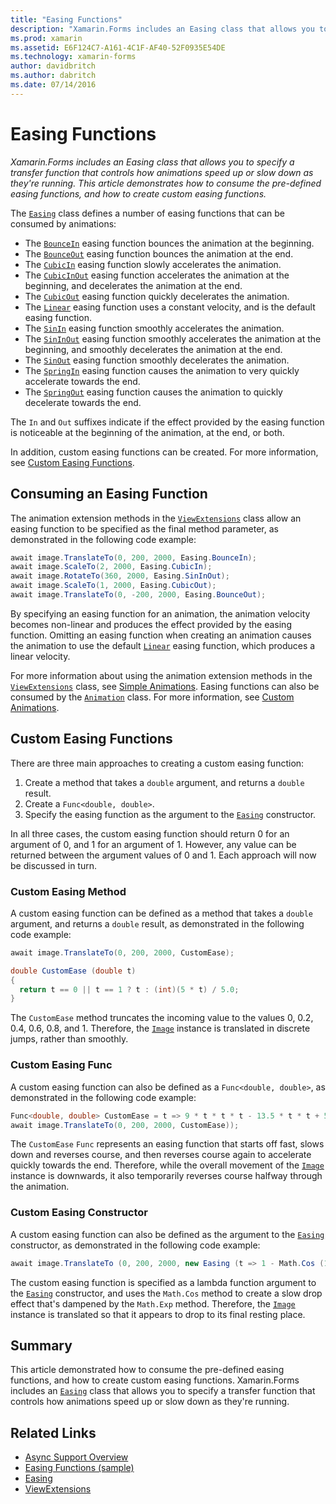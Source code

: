 ```yaml
---
title: "Easing Functions"
description: "Xamarin.Forms includes an Easing class that allows you to specify a transfer function that controls how animations speed up or slow down as they're running. This article demonstrates how to consume the pre-defined easing functions, and how to create custom easing functions."
ms.prod: xamarin
ms.assetid: E6F124C7-A161-4C1F-AF40-52F0935E54DE
ms.technology: xamarin-forms
author: davidbritch
ms.author: dabritch
ms.date: 07/14/2016
---
```


# Easing Functions

_Xamarin.Forms includes an Easing class that allows you to specify a transfer function that controls how animations speed up or slow down as they're running. This article demonstrates how to consume the pre-defined easing functions, and how to create custom easing functions._


The [`Easing`](https://developer.xamarin.com/api/type/Xamarin.Forms.Easing/) class defines a number of easing functions that can be consumed by animations:

- The [`BounceIn`](https://developer.xamarin.com/api/field/Xamarin.Forms.Easing.BounceIn/) easing function bounces the animation at the beginning.
- The [`BounceOut`](https://developer.xamarin.com/api/field/Xamarin.Forms.Easing.BounceOut/) easing function bounces the animation at the end.
- The [`CubicIn`](https://developer.xamarin.com/api/field/Xamarin.Forms.Easing.CubicIn/) easing function slowly accelerates the animation.
- The [`CubicInOut`](https://developer.xamarin.com/api/field/Xamarin.Forms.Easing.CubicInOut/) easing function accelerates the animation at the beginning, and decelerates the animation at the end.
- The [`CubicOut`](https://developer.xamarin.com/api/field/Xamarin.Forms.Easing.CubicOut/) easing function quickly decelerates the animation.
- The [`Linear`](https://developer.xamarin.com/api/field/Xamarin.Forms.Easing.Linear/) easing function uses a constant velocity, and is the default easing function.
- The [`SinIn`](https://developer.xamarin.com/api/field/Xamarin.Forms.Easing.SinIn/) easing function smoothly accelerates the animation.
- The [`SinInOut`](https://developer.xamarin.com/api/field/Xamarin.Forms.Easing.SinInOut/) easing function smoothly accelerates the animation at the beginning, and smoothly decelerates the animation at the end.
- The [`SinOut`](https://developer.xamarin.com/api/field/Xamarin.Forms.Easing.SinOut/) easing function smoothly decelerates the animation.
- The [`SpringIn`](https://developer.xamarin.com/api/field/Xamarin.Forms.Easing.SpringIn/) easing function causes the animation to very quickly accelerate towards the end.
- The [`SpringOut`](https://developer.xamarin.com/api/field/Xamarin.Forms.Easing.SpringOut/) easing function causes the animation to quickly decelerate towards the end.

The `In` and `Out` suffixes indicate if the effect provided by the easing function is noticeable at the beginning of the animation, at the end, or both.

In addition, custom easing functions can be created. For more information, see [Custom Easing Functions](#customeasing).

## Consuming an Easing Function

The animation extension methods in the [`ViewExtensions`](https://developer.xamarin.com/api/type/Xamarin.Forms.ViewExtensions/) class allow an easing function to be specified as the final method parameter, as demonstrated in the following code example:

```csharp
await image.TranslateTo(0, 200, 2000, Easing.BounceIn);
await image.ScaleTo(2, 2000, Easing.CubicIn);
await image.RotateTo(360, 2000, Easing.SinInOut);
await image.ScaleTo(1, 2000, Easing.CubicOut);
await image.TranslateTo(0, -200, 2000, Easing.BounceOut);
```

By specifying an easing function for an animation, the animation velocity becomes non-linear and produces the effect provided by the easing function. Omitting an easing function when creating an animation causes the animation to use the default [`Linear`](https://developer.xamarin.com/api/field/Xamarin.Forms.Easing.Linear/) easing function, which produces a linear velocity.

For more information about using the animation extension methods in the [`ViewExtensions`](https://developer.xamarin.com/api/type/Xamarin.Forms.ViewExtensions/) class, see [Simple Animations](~/xamarin-forms/user-interface/animation/simple.md). Easing functions can also be consumed by the [`Animation`](https://developer.xamarin.com/api/type/Xamarin.Forms.Animation/) class. For more information, see [Custom Animations](~/xamarin-forms/user-interface/animation/custom.md).

<a name="customeasing" />

## Custom Easing Functions

There are three main approaches to creating a custom easing function:

1. Create a method that takes a `double` argument, and returns a `double` result.
1. Create a `Func<double, double>`.
1. Specify the easing function as the argument to the [`Easing`](https://developer.xamarin.com/api/type/Xamarin.Forms.Easing/) constructor.

In all three cases, the custom easing function should return 0 for an argument of 0, and 1 for an argument of 1. However, any value can be returned between the argument values of 0 and 1. Each approach will now be discussed in turn.

### Custom Easing Method

A custom easing function can be defined as a method that takes a `double` argument, and returns a `double` result, as demonstrated in the following code example:

```csharp
await image.TranslateTo(0, 200, 2000, CustomEase);

double CustomEase (double t)
{
  return t == 0 || t == 1 ? t : (int)(5 * t) / 5.0;
}
```

The `CustomEase` method truncates the incoming value to the values 0, 0.2, 0.4, 0.6, 0.8, and 1. Therefore, the [`Image`](https://developer.xamarin.com/api/type/Xamarin.Forms.Image/) instance is translated in discrete jumps, rather than smoothly.

### Custom Easing Func

A custom easing function can also be defined as a `Func<double, double>`, as demonstrated in the following code example:

```csharp
Func<double, double> CustomEase = t => 9 * t * t * t - 13.5 * t * t + 5.5 * t;
await image.TranslateTo(0, 200, 2000, CustomEase));
```

The `CustomEase` `Func` represents an easing function that starts off fast, slows down and reverses course, and then reverses course again to accelerate quickly towards the end. Therefore, while the overall movement of the [`Image`](https://developer.xamarin.com/api/type/Xamarin.Forms.Image/) instance is downwards, it also temporarily reverses course halfway through the animation.

### Custom Easing Constructor

A custom easing function can also be defined as the argument to the [`Easing`](https://developer.xamarin.com/api/type/Xamarin.Forms.Easing/) constructor, as demonstrated in the following code example:

```csharp
await image.TranslateTo (0, 200, 2000, new Easing (t => 1 - Math.Cos (10 * Math.PI * t) * Math.Exp (-5 * t)));
```

The custom easing function is specified as a lambda function argument to the [`Easing`](https://developer.xamarin.com/api/type/Xamarin.Forms.Easing/) constructor, and uses the `Math.Cos` method to create a slow drop effect that's dampened by the `Math.Exp` method. Therefore, the [`Image`](https://developer.xamarin.com/api/type/Xamarin.Forms.Image/) instance is translated so that it appears to drop to its final resting place.

## Summary

This article demonstrated how to consume the pre-defined easing functions, and how to create custom easing functions. Xamarin.Forms includes an [`Easing`](https://developer.xamarin.com/api/type/Xamarin.Forms.Easing/) class that allows you to specify a transfer function that controls how animations speed up or slow down as they're running.



## Related Links

- [Async Support Overview](~/cross-platform/platform/async.md)
- [Easing Functions (sample)](https://developer.xamarin.com/samples/xamarin-forms/userinterface/animation/easing/)
- [Easing](https://developer.xamarin.com/api/type/Xamarin.Forms.Easing/)
- [ViewExtensions](https://developer.xamarin.com/api/type/Xamarin.Forms.ViewExtensions/)
